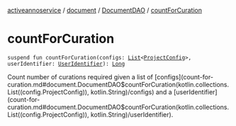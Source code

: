 [activeannoservice](../../index.md) / [document](../index.md) / [DocumentDAO](index.md) / [countForCuration](./count-for-curation.md)

# countForCuration

`suspend fun countForCuration(configs: `[`List`](https://kotlinlang.org/api/latest/jvm/stdlib/kotlin.collections/-list/index.html)`<`[`ProjectConfig`](../../config/-project-config/index.md)`>, userIdentifier: `[`UserIdentifier`](../../config.userroles/-user-identifier.md)`): `[`Long`](https://kotlinlang.org/api/latest/jvm/stdlib/kotlin/-long/index.html)

Count number of curations required given a list of [configs](count-for-curation.md#document.DocumentDAO$countForCuration(kotlin.collections.List((config.ProjectConfig)), kotlin.String)/configs) and a [userIdentifier](count-for-curation.md#document.DocumentDAO$countForCuration(kotlin.collections.List((config.ProjectConfig)), kotlin.String)/userIdentifier).

